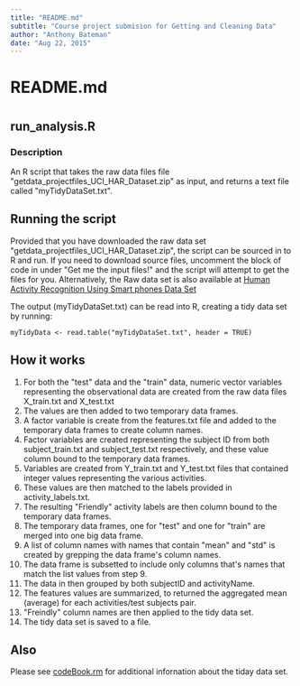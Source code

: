 ```yaml
---
title: "README.md"
subtitle: "Course project submision for Getting and Cleaning Data"
author: "Anthony Bateman"
date: "Aug 22, 2015"
---
```


# README.md
# 
## run_analysis.R

### Description

An R script that takes the raw data files file "getdata_projectfiles_UCI_HAR_Dataset.zip" as input, and returns a text file called "myTidyDataSet.txt".

## Running the script
Provided that you have downloaded the raw data set "getdata_projectfiles_UCI_HAR_Dataset.zip", the script can be sourced in to R and run. If you need to download source files, uncomment the block of code in under "Get me the input files!" and the script will attempt to get the files for you. Alternatively, the Raw data set is also available at [Human Activity Recognition Using Smart phones Data Set](http://archive.ics.uci.edu/ml/datasets/Human+Activity+Recognition+Using+Smartphones)

The output (myTidyDataSet.txt) can be read into R, creating a tidy data set by running:

    myTidyData <- read.table("myTidyDataSet.txt", header = TRUE)

## How it works

1. For both the "test" data and the "train" data, numeric vector variables representing the observational data are created from the raw data files X_train.txt and X_test.txt
2. The values are then added to two temporary data frames.
3. A factor variable is create from the features.txt file and added to the temporary data frames to create column names.
4. Factor variables are created representing the subject ID from both subject_train.txt and subject_test.txt respectively, and these value column bound to the temporary data frames.
5. Variables are created from Y_train.txt and Y_test.txt files that contained integer values representing the various activities.
6. These values are then matched to the labels provided in activity_labels.txt.
7. The resulting "Friendly" activity labels are then column bound to the temporary data frames.
8. The temporary data frames, one for "test" and one for "train" are merged into one big data frame.
9. A list of column names with names that contain "mean" and "std" is created by grepping the data frame's column names.
10. The data frame is subsetted to include only columns that's names that match the list values from step 9.
11. The data in then grouped by both subjectID and activityName.
12. The features values are summarized, to returned the aggregated mean (average) for each activities/test subjects pair.
13. "Freindly" column names are then applied to the tidy data set.
14. The tidy data set is saved to a file.

## Also
Please see [codeBook.rm](./codeBook.rm) for additional infornation about the tiday data set.
